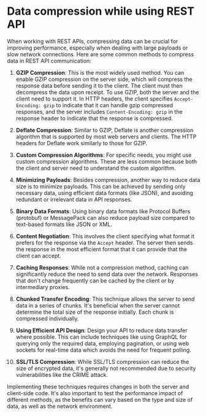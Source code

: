 # Data compression while using REST API

When working with REST APIs, compressing data can be crucial for improving performance, especially when dealing with large payloads or slow network connections. Here are some common methods to compress data in REST API communication:

1. **GZIP Compression**: This is the most widely used method. You can enable GZIP compression on the server side, which will compress the response data before sending it to the client. The client must then decompress the data upon receipt. To use GZIP, both the server and the client need to support it. In HTTP headers, the client specifies `Accept-Encoding: gzip` to indicate that it can handle gzip compressed responses, and the server includes `Content-Encoding: gzip` in the response header to indicate that the response is compressed.

2. **Deflate Compression**: Similar to GZIP, Deflate is another compression algorithm that is supported by most web servers and clients. The HTTP headers for Deflate work similarly to those for GZIP.

3. **Custom Compression Algorithms**: For specific needs, you might use custom compression algorithms. These are less common because both the client and server need to understand the custom algorithm.

4. **Minimizing Payloads**: Besides compression, another way to reduce data size is to minimize payloads. This can be achieved by sending only necessary data, using efficient data formats (like JSON), and avoiding redundant or irrelevant data in API responses.

5. **Binary Data Formats**: Using binary data formats like Protocol Buffers (protobuf) or MessagePack can also reduce payload size compared to text-based formats like JSON or XML.

6. **Content Negotiation**: This involves the client specifying what format it prefers for the response via the `Accept` header. The server then sends the response in the most efficient format that it can provide that the client can accept.

7. **Caching Responses**: While not a compression method, caching can significantly reduce the need to send data over the network. Responses that don't change frequently can be cached by the client or by intermediary proxies.

8. **Chunked Transfer Encoding**: This technique allows the server to send data in a series of chunks. It's beneficial when the server cannot determine the total size of the response initially. Each chunk is compressed individually.

9. **Using Efficient API Design**: Design your API to reduce data transfer where possible. This can include techniques like using GraphQL for querying only the required data, employing pagination, or using web sockets for real-time data which avoids the need for frequent polling.

10. **SSL/TLS Compression**: While SSL/TLS compression can reduce the size of encrypted data, it's generally not recommended due to security vulnerabilities like the CRIME attack.

Implementing these techniques requires changes in both the server and client-side code. It's also important to test the performance impact of different methods, as the benefits can vary based on the type and size of data, as well as the network environment.

